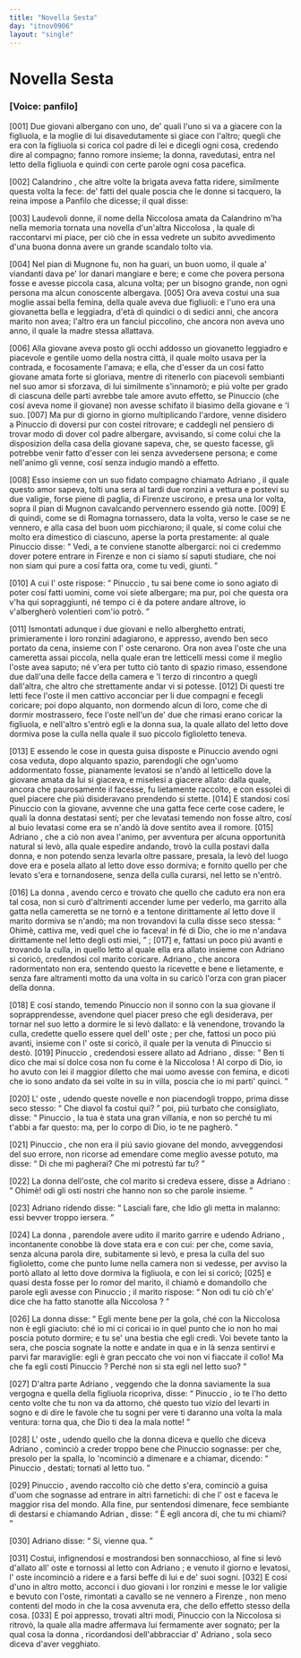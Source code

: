 ```yaml
---
title: "Novella Sesta"
day: "itnov0906"
layout: "single"
---
```

<div id="nov0906" type="novella" who="panfilo">
 <h1>
  Novella Sesta
 </h1>
 <p>
  <h3>
   [Voice: panfilo]
  </h3>
 </p>
 <argument>
  <p>
   <a name="p09060001">
    [001]
   </a>
   Due giovani albergano con uno, de' quali l'uno si va a giacere con la figliuola, e la moglie di lui disavedutamente si giace con l'altro; quegli che era con la figliuola si corica col padre di lei e dicegli ogni cosa, credendo dire al compagno; fanno romore insieme; la donna, ravedutasi, entra nel letto della figliuola e quindi con certe parole ogni cosa pacefica.
  </p>
 </argument>
 <div3 type="commentary" who="author">
  <p>
   <a name="p09060002">
    [002]
   </a>
   <name persref="calandrino" type="person">
    Calandrino
   </name>
   , che altre volte la brigata aveva fatta ridere, similmente questa volta la fece: de' fatti del quale poscia che le donne si tacquero,
   <name persref="emilia" type="person">
    la reina
   </name>
   impose a
   <name persref="panfilo" type="person">
    Panfilo
   </name>
   che dicesse; il qual disse:
  </p>
 </div3>
 <div3 type="commentary" who="panfilo">
  <p>
   <a name="p09060003">
    [003]
   </a>
   Laudevoli donne, il nome della
   <name persref="niccolosa" type="person">
    Niccolosa
   </name>
   amata da
   <name persref="calandrino" type="person">
    Calandrino
   </name>
   m'ha nella memoria tornata una novella d'un'altra
   <name persref="niccolosa-0906" type="person">
    Niccolosa
   </name>
   , la quale di raccontarvi mi piace, per ci&ograve; che in essa vedrete un subito avvedimento d'una buona donna avere un grande scandalo tolto via.
  </p>
 </div3>
 <p>
  <a name="p09060004">
   [004]
  </a>
  Nel pian di
  <name placeref="mugnone" type="place">
   Mugnone
  </name>
  fu, non ha guari, un buon uomo, il quale a' viandanti dava pe' lor danari mangiare e bere; e come che povera persona fosse e avesse piccola casa, alcuna volta; per un bisogno grande, non ogni persona ma alcun conoscente albergava.
  <a name="p09060005">
   [005]
  </a>
  Ora aveva costui una sua moglie assai bella femina, della quale aveva due figliuoli: e l'uno era una giovanetta bella e leggiadra, d'et&agrave; di quindici o di sedici anni, che ancora marito non avea; l'altro era un fanciul piccolino, che ancora non aveva uno anno, il quale la madre stessa allattava.
 </p>
 <p>
  <a name="p09060006">
   [006]
  </a>
  Alla giovane aveva posto gli occhi addosso un giovanetto leggiadro e piacevole e gentile uomo della nostra citt&agrave;, il quale molto usava per la contrada, e focosamente l'amava; e ella, che d'esser da un cos&iacute; fatto giovane amata forte si gloriava, mentre di ritenerlo con piacevoli sembianti nel suo amor si sforzava, di lui similmente s'innamor&ograve;; e pi&uacute; volte per grado di ciascuna delle parti avrebbe tale amore avuto effetto, se
  <name persref="pinuccio" type="person">
   Pinuccio
  </name>
  (che cos&iacute; aveva nome il giovane) non avesse schifato il biasimo della giovane e 'l suo.
  <a name="p09060007">
   [007]
  </a>
  Ma pur di giorno in giorno multiplicando l'ardore, venne disidero a
  <name persref="pinuccio" type="person">
   Pinuccio
  </name>
  di doversi pur con costei ritrovare; e caddegli nel pensiero di trovar modo di dover col padre albergare, avvisando, s&iacute; come colui che la disposizion della casa della giovane sapeva, che, se questo facesse, gli potrebbe venir fatto d'esser con lei senza avvedersene persona; e come nell'animo gli venne, cos&iacute; senza indugio mand&ograve; a effetto.
 </p>
 <p>
  <a name="p09060008">
   [008]
  </a>
  Esso insieme con un suo fidato compagno chiamato
  <name persref="adriano" type="person">
   Adriano
  </name>
  , il quale questo amor sapeva, tolti una sera al tardi due ronzini a vettura e postevi su due valigie, forse piene di paglia, di
  <name placeref="firenze" type="place">
   Firenze
  </name>
  uscirono, e presa una lor volta, sopra il pian di
  <name placeref="mugnone" type="place">
   Mugnon
  </name>
  cavalcando pervennero essendo gi&agrave; notte.
  <a name="p09060009">
   [009]
  </a>
  E di quindi, come se di
  <name placeref="romagna" type="place">
   Romagna
  </name>
  tornassero, data la volta, verso le case se ne vennero, e alla casa del buon uom picchiarono; il quale, s&iacute; come colui che molto era dimestico di ciascuno, aperse la porta prestamente: al quale
  <name persref="pinuccio" type="person">
   Pinuccio
  </name>
  disse:
  <q direct="unspecified" who="pinuccio">
   Vedi, a te conviene stanotte albergarci: noi ci credemmo dover potere entrare in
   <name placeref="firenze" type="place">
    Firenze
   </name>
   e non ci siamo s&iacute; saputi studiare, che noi non siam qui pure a cos&iacute; fatta ora, come tu vedi, giunti.
  </q>
 </p>
 <p>
  <a name="p09060010">
   [010]
  </a>
  A cui l'
  <name persref="oste-0906" type="person">
   oste
  </name>
  rispose:
  <q direct="unspecified" who="oste-0906">
   <name persref="pinuccio" type="person">
    Pinuccio
   </name>
   , tu sai bene come io sono agiato di poter cos&iacute; fatti uomini, come voi siete albergare; ma pur, poi che questa ora v'ha qui sopraggiunti, n&eacute; tempo ci &egrave; da potere andare altrove, io v'albergher&ograve; volentieri com'io potr&ograve;.
  </q>
 </p>
 <p>
  <a name="p09060011">
   [011]
  </a>
  Ismontati adunque i due giovani e nello alberghetto entrati, primieramente i loro ronzini adagiarono, e appresso, avendo ben seco portato da cena, insieme con l'
  <name persref="oste-0906" type="person">
   oste
  </name>
  cenarono. Ora non avea l'oste che una cameretta assai piccola, nella quale eran tre letticelli messi come il meglio l'oste avea saputo; n&eacute; v'era per tutto ci&ograve; tanto di spazio rimaso, essendone due dall'una delle facce della camera e 'l terzo di rincontro a quegli dall'altra, che altro che strettamente andar vi si potesse.
  <a name="p09060012">
   [012]
  </a>
  Di questi tre letti fece l'oste il men cattivo acconciar per li due compagni e fecegli coricare; poi dopo alquanto, non dormendo alcun di loro, come che di dormir mostrassero, fece l'oste nell'un de' due che rimasi erano coricar la figliuola, e nell'altro s'entr&ograve; egli e la
  <name persref="donna-0906" type="person">
   donna
  </name>
  sua, la quale allato del letto dove dormiva pose la culla nella quale il suo piccolo figlioletto teneva.
 </p>
 <p>
  <a name="p09060013">
   [013]
  </a>
  E essendo le cose in questa guisa disposte e
  <name persref="pinuccio" type="person">
   Pinuccio
  </name>
  avendo ogni cosa veduta, dopo alquanto spazio, parendogli che ogn'uomo addormentato fosse, pianamente levatosi se n'and&ograve; al letticello dove la giovane amata da lui si giaceva, e miselesi a giacere allato: dalla quale, ancora che paurosamente il facesse, fu lietamente raccolto, e con essolei di quel piacere che pi&uacute; disideravano prendendo si stette.
  <a name="p09060014">
   [014]
  </a>
  E standosi cos&iacute;
  <name persref="pinuccio" type="person">
   Pinuccio
  </name>
  con la giovane, avvenne che una gatta fece certe cose cadere, le quali la
  <name persref="donna-0906" type="person">
   donna
  </name>
  destatasi sent&iacute;; per che levatasi temendo non fosse altro, cos&iacute; al buio levatasi come era se n'and&ograve; l&agrave; dove sentito avea il romore.
  <a name="p09060015">
   [015]
  </a>
  <name persref="adriano" type="person">
   Adriano
  </name>
  , che a ci&ograve; non avea l'animo, per avventura per alcuna opportunit&agrave; natural si lev&ograve;, alla quale espedire andando, trov&ograve; la culla postavi dalla donna, e non potendo senza levarla oltre passare, presala, la lev&ograve; del luogo dove era e posela allato al letto dove esso dormiva; e fornito quello per che levato s'era e tornandosene, senza della culla curarsi, nel letto se n'entr&ograve;.
 </p>
 <p>
  <a name="p09060016">
   [016]
  </a>
  La
  <name persref="donna-0906" type="person">
   donna
  </name>
  , avendo cerco e trovato che quello che caduto era non era tal cosa, non si cur&ograve; d'altrimenti accender lume per vederlo, ma garrito alla gatta nella cameretta se ne torn&ograve; e a tentone dirittamente al letto dove il marito dormiva se n'and&ograve;; ma non trovandovi la culla disse seco stessa:
  <q direct="unspecified" who="donna-0906">
   Ohim&egrave;, cattiva me, vedi quel che io faceva! in f&eacute; di Dio, che io me n'andava dirittamente nel letto degli osti miei,
  </q>
  ;
  <a name="p09060017">
   [017]
  </a>
  e, fattasi un poco pi&uacute; avanti e trovando la culla, in quello letto al quale ella era allato insieme con
  <name persref="adriano" type="person">
   Adriano
  </name>
  si coric&ograve;, credendosi col marito coricare.
  <name persref="adriano" type="person">
   Adriano
  </name>
  , che ancora radormentato non era, sentendo questo la ricevette e bene e lietamente, e senza fare altramenti motto da una volta in su caric&ograve; l'orza con gran piacer della donna.
 </p>
 <p>
  <a name="p09060018">
   [018]
  </a>
  E cos&iacute; stando, temendo
  <name persref="pinuccio" type="person">
   Pinuccio
  </name>
  non il sonno con la sua giovane il soprapprendesse, avendone quel piacer preso che egli desiderava, per tornar nel suo letto a dormire le si lev&ograve; dallato: e l&agrave; venendone, trovando la culla, credette quello essere quel dell'
  <name persref="oste-0906" type="person">
   oste
  </name>
  ; per che, fattosi un poco pi&uacute; avanti, insieme con l'
  <name persref="oste-0906" type="person">
   oste
  </name>
  si coric&ograve;, il quale per la venuta di
  <name persref="pinuccio" type="person">
   Pinuccio
  </name>
  si dest&ograve;.
  <a name="p09060019">
   [019]
  </a>
  <name persref="pinuccio" type="person">
   Pinuccio
  </name>
  , credendosi essere allato ad
  <name persref="adriano" type="person">
   Adriano
  </name>
  , disse:
  <q direct="unspecified" who="pinuccio">
   Ben ti dico che mai s&iacute; dolce cosa non fu come &egrave; la
   <name persref="niccolosa-0906" type="person">
    Niccolosa
   </name>
   ! Al corpo di Dio, io ho avuto con lei il maggior diletto che mai uomo avesse con femina, e dicoti che io sono andato da sei volte in su in villa, poscia che io mi parti' quinci.
  </q>
 </p>
 <p>
  <a name="p09060020">
   [020]
  </a>
  L'
  <name persref="oste-0906" type="person">
   oste
  </name>
  , udendo queste novelle e non piacendogli troppo, prima disse seco stesso:
  <q direct="unspecified" who="oste-0906">
   Che diavol fa costui qui?
  </q>
  poi, pi&uacute; turbato che consigliato, disse:
  <q direct="unspecified" who="oste-0906">
   <name persref="pinuccio" type="person">
    Pinuccio
   </name>
   , la tua &egrave; stata una gran villania, e non so perch&eacute; tu mi t'abbi a far questo: ma, per lo corpo di Dio, io te ne pagher&ograve;.
  </q>
 </p>
 <p>
  <a name="p09060021">
   [021]
  </a>
  <name persref="pinuccio" type="person">
   Pinuccio
  </name>
  , che non era il pi&uacute; savio giovane del mondo, avveggendosi del suo errore, non ricorse ad emendare come meglio avesse potuto, ma disse:
  <q direct="unspecified" who="pinuccio">
   Di che mi pagherai? Che mi potrest&uacute; far tu?
  </q>
 </p>
 <p>
  <a name="p09060022">
   [022]
  </a>
  La
  <name persref="donna-0906" type="person">
   donna
  </name>
  dell'oste, che col marito si credeva essere, disse a
  <name persref="adriano" type="person">
   Adriano
  </name>
  :
  <q direct="unspecified" who="donna-0906">
   Ohim&egrave;! odi gli osti nostri che hanno non so che parole insieme.
  </q>
 </p>
 <p>
  <a name="p09060023">
   [023]
  </a>
  <name persref="adriano" type="person">
   Adriano
  </name>
  ridendo disse:
  <q direct="unspecified" who="adriano">
   Lasciali fare, che Idio gli metta in malanno: essi bevver troppo iersera.
  </q>
 </p>
 <p>
  <a name="p09060024">
   [024]
  </a>
  La
  <name persref="donna-0906" type="person">
   donna
  </name>
  , parendole avere udito il marito garrire e udendo
  <name persref="adriano" type="person">
   Adriano
  </name>
  , incontanente conobbe l&agrave; dove stata era e con cui: per che, come savia, senza alcuna parola dire, subitamente si lev&ograve;, e presa la culla del suo figlioletto, come che punto lume nella camera non si vedesse, per avviso la port&ograve; allato al letto dove dormiva la figliuola, e con lei si coric&ograve;;
  <a name="p09060025">
   [025]
  </a>
  e quasi desta fosse per lo romor del marito, il chiam&ograve; e domandollo che parole egli avesse con
  <name persref="pinuccio" type="person">
   Pinuccio
  </name>
  ; il marito rispose:
  <q direct="unspecified" who="oste-0906">
   Non odi tu ci&ograve; ch'e' dice che ha fatto stanotte alla
   <name persref="niccolosa-0906" type="person">
    Niccolosa
   </name>
   ?
  </q>
 </p>
 <p>
  <a name="p09060026">
   [026]
  </a>
  La
  <name persref="donna-0906" type="person">
   donna
  </name>
  disse:
  <q direct="unspecified" who="donna-0906">
   Egli mente bene per la gola, ch&eacute; con la
   <name persref="niccolosa-0906" type="person">
    Niccolosa
   </name>
   non &egrave; egli giaciuto: ch&eacute; io mi ci coricai io in quel punto che io non ho mai poscia potuto dormire; e tu se' una bestia che egli credi. Voi bevete tanto la sera, che poscia sognate la notte e andate in qua e in l&agrave; senza sentirvi e parvi far maraviglie: egli &egrave; gran peccato che voi non vi fiaccate il collo! Ma che fa egli cost&iacute;
   <name persref="pinuccio" type="person">
    Pinuccio
   </name>
   ? Perch&eacute; non si sta egli nel letto suo?
  </q>
 </p>
 <p>
  <a name="p09060027">
   [027]
  </a>
  D'altra parte
  <name persref="adriano" type="person">
   Adriano
  </name>
  , veggendo che la
  <name persref="donna-0906" type="person">
   donna
  </name>
  saviamente la sua vergogna e quella della figliuola ricopriva, disse:
  <q direct="unspecified" who="adriano">
   <name persref="pinuccio" type="person">
    Pinuccio
   </name>
   , io te l'ho detto cento volte che tu non va da attorno, ch&eacute; questo tuo vizio del levarti in sogno e di dire le favole che tu sogni per vere ti daranno una volta la mala ventura: torna qua, che Dio ti dea la mala notte!
  </q>
 </p>
 <p>
  <a name="p09060028">
   [028]
  </a>
  L'
  <name persref="oste-0906" type="person">
   oste
  </name>
  , udendo quello che la
  <name persref="donna-0906" type="person">
   donna
  </name>
  diceva e quello che diceva
  <name persref="adriano" type="person">
   Adriano
  </name>
  , cominci&ograve; a creder troppo bene che
  <name persref="pinuccio" type="person">
   Pinuccio
  </name>
  sognasse: per che, presolo per la spalla, lo 'ncominci&ograve; a dimenare e a chiamar, dicendo:
  <q direct="unspecified" who="oste-0906">
   <name persref="pinuccio" type="person">
    Pinuccio
   </name>
   , destati; tornati al letto tuo.
  </q>
 </p>
 <p>
  <a name="p09060029">
   [029]
  </a>
  <name persref="pinuccio" type="person">
   Pinuccio
  </name>
  , avendo raccolto ci&ograve; che detto s'era, cominci&ograve; a guisa d'uom che sognasse ad entrare in altri farnetichi: di che l'
  <name persref="oste-0906" type="person">
   ost
  </name>
  e faceva le maggior risa del mondo. Alla fine, pur sentendosi dimenare, fece sembiante di destarsi e chiamando
  <name persref="adriano" type="person">
   Adrian
  </name>
  , disse:
  <q direct="unspecified" who="pinuccio">
   &Egrave; egli ancora d&iacute;, che tu mi chiami?
  </q>
 </p>
 <p>
  <a name="p09060030">
   [030]
  </a>
  <name persref="adriano" type="person">
   Adriano
  </name>
  disse:
  <q direct="unspecified" who="adriano">
   S&iacute;, vienne qua.
  </q>
 </p>
 <p>
  <a name="p09060031">
   [031]
  </a>
  Costui, infignendosi e mostrandosi ben sonnacchioso, al fine si lev&ograve; d'allato all'
  <name persref="oste-0906" type="person">
   oste
  </name>
  e tornossi al letto con
  <name persref="adriano" type="person">
   Adriano
  </name>
  ; e venuto il giorno e levatosi, l'
  <name persref="oste-0906" type="person">
   oste
  </name>
  incominci&ograve; a ridere e a farsi beffe di lui e de' suoi sogni.
  <a name="p09060032">
   [032]
  </a>
  E cos&iacute; d'uno in altro motto, acconci i duo giovani i lor ronzini e messe le lor valigie e bevuto con l'oste, rimontati a cavallo se ne vennero a
  <name placeref="firenze" type="place">
   Firenze
  </name>
  , non meno contenti del modo in che la cosa avvenuta era, che dello effetto stesso della cosa.
  <a name="p09060033">
   [033]
  </a>
  E poi appresso, trovati altri modi,
  <name persref="pinuccio" type="person">
   Pinuccio
  </name>
  con la
  <name persref="niccolosa-0906" type="person">
   Niccolosa
  </name>
  si ritrov&ograve;, la quale alla madre affermava lui fermamente aver sognato; per la qual cosa la
  <name persref="donna-0906" type="person">
   donna
  </name>
  , ricordandosi dell'abbracciar d'
  <name persref="adriano" type="person">
   Adriano
  </name>
  , sola seco diceva d'aver vegghiato.
 </p>
</div>